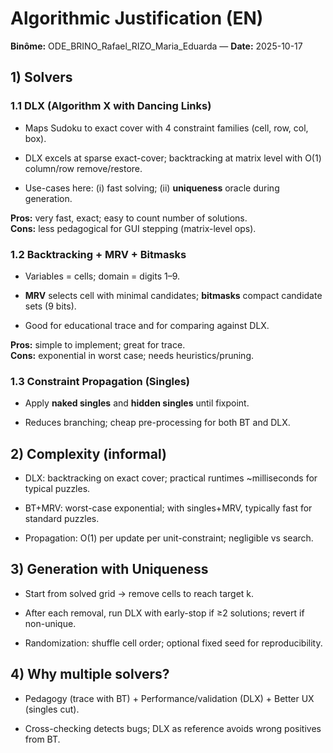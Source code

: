 # Algorithmic Justification (EN)
**Binôme:** ODE_BRINO_Rafael_RIZO_Maria_Eduarda — **Date:** 2025-10-17

## 1) Solvers
### 1.1 DLX (Algorithm X with Dancing Links)
- Maps Sudoku to exact cover with 4 constraint families (cell, row, col, box).

- DLX excels at sparse exact-cover; backtracking at matrix level with O(1) column/row remove/restore.

- Use-cases here: (i) fast solving; (ii) **uniqueness** oracle during generation.

**Pros:** very fast, exact; easy to count number of solutions.  
**Cons:** less pedagogical for GUI stepping (matrix-level ops).

### 1.2 Backtracking + MRV + Bitmasks
- Variables = cells; domain = digits 1–9.

- **MRV** selects cell with minimal candidates; **bitmasks** compact candidate sets (9 bits).

- Good for educational trace and for comparing against DLX.

**Pros:** simple to implement; great for trace.  
**Cons:** exponential in worst case; needs heuristics/pruning.

### 1.3 Constraint Propagation (Singles)
- Apply **naked singles** and **hidden singles** until fixpoint.

- Reduces branching; cheap pre-processing for both BT and DLX.

## 2) Complexity (informal)
- DLX: backtracking on exact cover; practical runtimes ~milliseconds for typical puzzles.

- BT+MRV: worst-case exponential; with singles+MRV, typically fast for standard puzzles.

- Propagation: O(1) per update per unit-constraint; negligible vs search.

## 3) Generation with Uniqueness
- Start from solved grid → remove cells to reach target k.

- After each removal, run DLX with early-stop if ≥2 solutions; revert if non-unique.

- Randomization: shuffle cell order; optional fixed seed for reproducibility.

## 4) Why multiple solvers?
- Pedagogy (trace with BT) + Performance/validation (DLX) + Better UX (singles cut).

- Cross-checking detects bugs; DLX as reference avoids wrong positives from BT.
